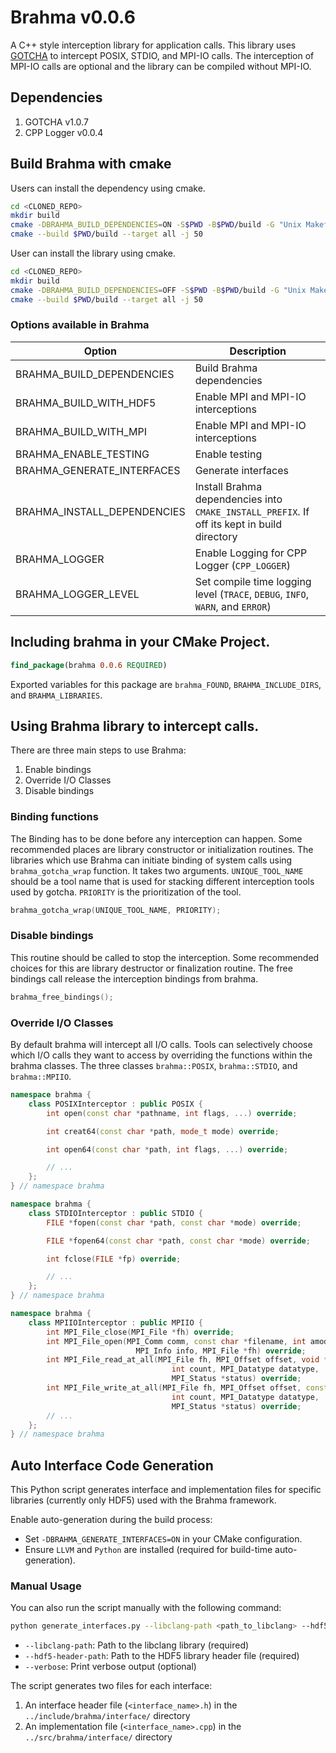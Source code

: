# Brahma v0.0.6

A C++ style interception library for application calls. 
This library uses [GOTCHA](https://github.com/LLNL/GOTCHA) to intercept POSIX, STDIO, and MPI-IO calls. 
The interception of MPI-IO calls are optional and the library can be compiled without MPI-IO.

## Dependencies

1. GOTCHA v1.0.7
2. CPP Logger v0.0.4

## Build Brahma with cmake

Users can install the dependency using cmake.

```bash
cd <CLONED_REPO>
mkdir build
cmake -DBRAHMA_BUILD_DEPENDENCIES=ON -S$PWD -B$PWD/build -G "Unix Makefiles"
cmake --build $PWD/build --target all -j 50
```

User can install the library using cmake.

```bash
cd <CLONED_REPO>
mkdir build
cmake -DBRAHMA_BUILD_DEPENDENCIES=OFF -S$PWD -B$PWD/build -G "Unix Makefiles"
cmake --build $PWD/build --target all -j 50
```

### Options available in Brahma

| Option                      | Description                                                                                 |
| --------------------------- | ------------------------------------------------------------------------------------------- |
| BRAHMA_BUILD_DEPENDENCIES   | Build Brahma dependencies                                                                   |
| BRAHMA_BUILD_WITH_HDF5      | Enable MPI and MPI-IO interceptions                                                         |
| BRAHMA_BUILD_WITH_MPI       | Enable MPI and MPI-IO interceptions                                                         |
| BRAHMA_ENABLE_TESTING       | Enable testing                                                                              |
| BRAHMA_GENERATE_INTERFACES  | Generate interfaces                                                                         |
| BRAHMA_INSTALL_DEPENDENCIES | Install Brahma dependencies into `CMAKE_INSTALL_PREFIX`. If off its kept in build directory |
| BRAHMA_LOGGER               | Enable Logging for CPP Logger (`CPP_LOGGER`)                                                |
| BRAHMA_LOGGER_LEVEL         | Set compile time logging level (`TRACE`, `DEBUG`, `INFO`, `WARN`, and `ERROR`)              |

## Including brahma in your CMake Project.

```cmake
find_package(brahma 0.0.6 REQUIRED)
```

Exported variables for this package are `brahma_FOUND`, `BRAHMA_INCLUDE_DIRS`, and `BRAHMA_LIBRARIES`.

## Using Brahma library to intercept calls.

There are three main steps to use Brahma:

1. Enable bindings
2. Override I/O Classes
3. Disable bindings

### Binding functions

The Binding has to be done before any interception can happen. 
Some recommended places are library constructor or initialization routines.
The libraries which use Brahma can initiate binding of system calls using `brahma_gotcha_wrap` function.
It takes two arguments. `UNIQUE_TOOL_NAME` should be a tool name that is used for stacking different interception tools used by gotcha.
`PRIORITY` is the prioritization of the tool.

```c++
brahma_gotcha_wrap(UNIQUE_TOOL_NAME, PRIORITY);
```

### Disable bindings

This routine should be called to stop the interception. 
Some recommended choices for this are library destructor or finalization routine. 
The free bindings call release the interception bindings from brahma.

```c++
brahma_free_bindings();
```

### Override I/O Classes

By default brahma will intercept all I/O calls. 
Tools can selectively choose which I/O calls they want to access by overriding the functions within the brahma classes.
The three classes `brahma::POSIX`, `brahma::STDIO`, and `brahma::MPIIO`.

```c++
namespace brahma {
    class POSIXInterceptor : public POSIX {
        int open(const char *pathname, int flags, ...) override;

        int creat64(const char *path, mode_t mode) override;

        int open64(const char *path, int flags, ...) override;

        // ...
    };
} // namespace brahma
```

```c++
namespace brahma {
    class STDIOInterceptor : public STDIO {
        FILE *fopen(const char *path, const char *mode) override;

        FILE *fopen64(const char *path, const char *mode) override;

        int fclose(FILE *fp) override;

        // ...
    };
} // namespace brahma
```

```c++
namespace brahma {
    class MPIIOInterceptor : public MPIIO {
        int MPI_File_close(MPI_File *fh) override;
        int MPI_File_open(MPI_Comm comm, const char *filename, int amode,
                            MPI_Info info, MPI_File *fh) override;
        int MPI_File_read_at_all(MPI_File fh, MPI_Offset offset, void *buf,
                                    int count, MPI_Datatype datatype,
                                    MPI_Status *status) override;
        int MPI_File_write_at_all(MPI_File fh, MPI_Offset offset, const void *buf,
                                    int count, MPI_Datatype datatype,
                                    MPI_Status *status) override;
        // ...
    };
} // namespace brahma
```

## Auto Interface Code Generation

This Python script generates interface and implementation files for specific libraries (currently only HDF5) used with the Brahma framework.

Enable auto-generation during the build process:

* Set `-DBRAHMA_GENERATE_INTERFACES=ON` in your CMake configuration.
* Ensure `LLVM` and `Python` are installed (required for build-time auto-generation).

### Manual Usage

You can also run the script manually with the following command:

```bash
python generate_interfaces.py --libclang-path <path_to_libclang> --hdf5-header-path <path_to_hdf5_header> [--verbose]
```

* `--libclang-path`: Path to the libclang library (required)
* `--hdf5-header-path`: Path to the HDF5 library header file (required)
* `--verbose`: Print verbose output (optional)

The script generates two files for each interface:

1. An interface header file (`<interface_name>.h`) in the `../include/brahma/interface/` directory
2. An implementation file (`<interface_name>.cpp`) in the `../src/brahma/interface/` directory
